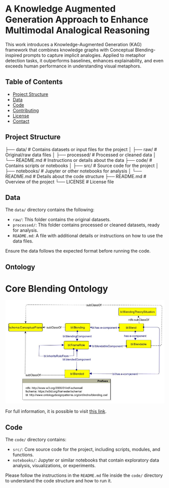 # A Knowledge Augmented Generation Approach to Enhance Multimodal Analogical Reasoning


This work  introduces a Knowledge-Augmented Generation (KAG) framework that combines knowledge graphs with Conceptual Blending-inspired prompts to capture implicit analogies. Applied to metaphor detection tasks, it outperforms baselines, enhances explainability, and even exceeds human performance in understanding visual metaphors.

## Table of Contents

- [Project Structure](#project-structure)
- [Data](#data)
- [Code](#code)
- [Contributing](#contributing)
- [License](#license)
- [Contact](#contact)

## Project Structure

├── data/ # Contains datasets or input files for the project │ ├── raw/ # Original/raw data files │ ├── processed/ # Processed or cleaned data │ └── README.md # Instructions or details about the data ├── code/ # Contains scripts or notebooks │ ├── src/ # Source code for the project │ ├── notebooks/ # Jupyter or other notebooks for analysis │ └── README.md # Details about the code structure ├── README.md # Overview of the project └── LICENSE # License file


## Data

The `data/` directory contains the following:

- `raw/`: This folder contains the original datasets.
- `processed/`: This folder contains processed or cleaned datasets, ready for analysis.
- `README.md`: A file with additional details or instructions on how to use the data files.

Ensure the data follows the expected format before running the code.

## Ontology

# Core Blending Ontology

![Blending Ontology](blendingontobasic.jpg)

For full information, it is possible to visit [this link]([https://www.example-link.com](http://www.ontologydesignpatterns.org/ont/mdns/blending.owl)).



## Code

The `code/` directory contains:

- `src/`: Core source code for the project, including scripts, modules, and functions.
- `notebooks/`: Jupyter or similar notebooks that contain exploratory data analysis, visualizations, or experiments.

Please follow the instructions in the `README.md` file inside the `code/` directory to understand the code structure and how to run it.

